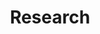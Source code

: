 ---
layout: research
title: Research
show_sidebar: false
hide_footer: false
hero_height: is-small
permalink: /research/project/
gallery: research_project
# images_data: research_project
---
